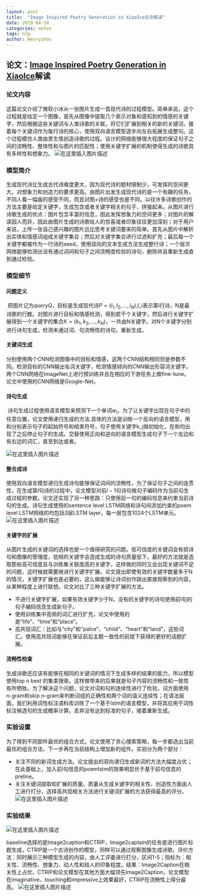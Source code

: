 ```yaml
---
layout: post
title:  "Image Inspired Poetry Generation in XiaoIce论文解读"
date: 2019-04-18
categories: notes
tags: nlp
author: Henryzhou
---
```




## 论文：[Image Inspired Poetry Generation in XiaoIce](http://arxiv.org/abs/1808.03090)解读



### 论文内容

​	这篇论文介绍了微软小冰从一张图片生成一首现代诗的过程模型。简单来说，这个过程就是给定一个图像，首先从图像中提取几个表示对象和感知到的情感的关键字，然后根据这些关键词与人类诗歌的关联，将它们扩展到相关的新的关键词，接着每个关键词作为每行诗的核心，使用双向语言模型逐步向左右拓展生成整句。这个过程模仿人类由景生情创造诗歌的过程。设计的网络能够很大程度的保证句子之间的流畅性、整体性和与图片的匹配性；使用关键字扩展的机制使得生成的诗歌具有多样性和想象力。
![在这里插入图片描述](https://img-blog.csdnimg.cn/2019041817335528.PNG?x-oss-process=image/watermark,type_ZmFuZ3poZW5naGVpdGk,shadow_10,text_aHR0cHM6Ly9ibG9nLmNzZG4ubmV0L2phc29uemhvdWp4,size_16,color_FFFFFF,t_70)



### 模型简介

​	生成现代诗比生成古代诗难度更大，因为现代诗的题材限制少，可发挥的空间更大，对想象力和创造力的要求更高。由图片出发生成现代诗的是一个有趣的任务，不同人看一幅画的感受不同，而且对图+诗的感受也是不同。以往许多诗歌创作的方法主要是给定关键字，生成包含或者关键字相关的句子，拼接起来。从图片进行诗歌生成的优点：图片包含丰富的信息，因此发挥想象力的空间更多；对图片的解读因人而异，因此由图片生成的诗歌给人的惊喜或者印象往往更加深刻；对于用户来说，上传一张自己感兴趣的图片远比思考关键词要来的简单。首先从图片中解析出实体和情感词组成关键字集合；然后对关键字集合进行过滤和扩充；最后每一个关键字都被作为一行诗的seed，使用双向的文本生成方法生成整行诗；一个层次网络能够检测出没有通过词间和句子之间流畅度检验的诗句，删除并且重新生成直到通过检验。

### 模型细节

#### 问题定义

​	把图片记为$query Q$，目标是生成现代诗$P=(l_1, l_2, ... ,l_N)$,l_i表示第i行诗，N是最诗歌的行数。对图片进行目标和情感检测，得到若干个关键字，然后进行关键字扩展得到一个关键字的集合$K=(k_1, k_2, ..., k_N)$，一共由N关键字。对N个关键字分别进行诗句生成，检测未通过词、句流畅性的诗句，重新生成。

#### 关键词生成

​	分别使用两个CNN检测图像中的目标和情感，这两个CNN结构相同但是参数不同。检测目标的CNN输出名词关键字，检测情感倾向的CNN输出形容词关键字。两个CNN网络在ImageNet上进行预训练并且在相应的下游任务上做fine-tune。论文中使用的CNN网络是Google-Net。

#### 诗句生成

​	诗句生成过程使用语言模型来预测下一个单词$w_i$，为了让关键字出现在句子中的任意位置，论文使用递归生成的方法.具体的方法是训练一个反向的语言模型，用<sos>和<eos>分别表示句子的起始符号和结束符号，句子使用关键字k_j做初始化，在<sos>和<eos>均出现了之后停止句子的生成。交替使用正向和逆向的语言模型生成句子下一个左边和有右边的词汇，直至到达<sos>或者<eos>。



![在这里插入图片描述](https://img-blog.csdnimg.cn/20190418173423721.PNG?x-oss-process=image/watermark,type_ZmFuZ3poZW5naGVpdGk,shadow_10,text_aHR0cHM6Ly9ibG9nLmNzZG4ubmV0L2phc29uemhvdWp4,size_16,color_FFFFFF,t_70)

#### 整合成诗

​	使用双向语言模型递归生成诗句能够保证词间的流畅性，为了保证句子之间的连贯性，在生成第$l$句诗的过程中，论文模型对前$l-1$句诗句做句子编码作为当前句生成过程的参数。论文还实现了另一种思路：只使用前一句的编码信息来约束当前诗句的生成。诗句生成使用的sentence level LSTM网络和诗句间添加约束的poem level LSTM网络的均包括3层LSTM layer，每一层包含1024个LSTM单元。
![在这里插入图片描述](https://img-blog.csdnimg.cn/20190418173445719.PNG?x-oss-process=image/watermark,type_ZmFuZ3poZW5naGVpdGk,shadow_10,text_aHR0cHM6Ly9ibG9nLmNzZG4ubmV0L2phc29uemhvdWp4,size_16,color_FFFFFF,t_70)



#### 关键字的扩展

​	从图片生成的关键词的选择也是一个值得研究的问题。低可信度的关键词会有损诗句和图像的管理度，低频的关键字会造成生成的诗句质量低下。最好的方法就是选取那些高可信度且与训练集关联度高的关键字，这样做的同时又会出现关键词不足的问题，这时候就需要继进行关键字扩展。论文提出即使有效的关键字数量多于N的情况，关键字扩展也是必要的，这么做能够让诗词创作跳出直接观察到的内容，从某种程度上进行联想。论文对比了三种关键字扩展的方法。

- 不进行关键字扩展，如果有效关键字少于N，没有的关键字的诗句使用前l句的句子编码信息生成新句子。
- 使用训练集中高频的词汇进行扩充，论文中使用的是“life”、“time”和“place”。
- 高共现词汇：比如与“city”和“palce”、“child”、“heart”和“land”，这些词汇。使用高共现词能够在保证前后主题一致性的前提下获得的更好的话题扩展。



#### 流畅性检查

​	生成诗歌还应该有能够在相同的关键词的情况下生成多样的结果的能力，所以模型使用top n best 的集束搜索。这样做带来的后果就是句子内容的流畅性和一致性有所牺牲。为了解决这个问题，论文对词和句的连续性进行了检验，词方面使用n-gram和skip n-gram来判断词组的正确性和两个词的语义连续性；在语法层面，我们利用词性标注语料库训练了一个基于lstm的语言模型，并将其应用于词性标注候选句的生成概率计算。丢弃没有达到标准的句子，接着重新生成。



### 实验设置

​	为了得到不同部件最优的组合方式，论文使用了贪心搜索策略，每一步都选出当前最优的组合方法，下一步再在当前结构上增加新的组件。实验分为两个部分：

- 关注不同的新词生成方法。论文提出的双向递归生成新词的方法大幅度占优；在此基础上，加入前l句信息的poemlstm的效果明显优于基于前句信息的preline。
- 关注关键词提取和扩展的质量。质量从生成关键字的相关性、创造性方面由人工进行打分，选择高共现相关方法进行关键词扩展的方法获得最高的评分。
![在这里插入图片描述](https://img-blog.csdnimg.cn/2019041817351063.PNG?x-oss-process=image/watermark,type_ZmFuZ3poZW5naGVpdGk,shadow_10,text_aHR0cHM6Ly9ibG9nLmNzZG4ubmV0L2phc29uemhvdWp4,size_16,color_FFFFFF,t_70)


### 实验结果
![在这里插入图片描述](https://img-blog.csdnimg.cn/20190418173542855.PNG?x-oss-process=image/watermark,type_ZmFuZ3poZW5naGVpdGk,shadow_10,text_aHR0cHM6Ly9ibG9nLmNzZG4ubmV0L2phc29uemhvdWp4,size_16,color_FFFFFF,t_70)

​	baseline选择的是Image2caption和CTRIP，Image2captain的任务是进行图片标题生成，CTRIP是一个古诗创作的模型，同样可以通过观察图像生成诗歌。评价方法：同时展示三种模型生成的内容，由人工评委进行打分，区间1-5；指标为：相关性、流畅性、想象力、动人性和给人的印象程度。结果：Image2Caption在相关性上占优，CTRIP和论文模型在其他方面大幅领先Image2Caption，论文模型在imaginative、touching和impressive上效果最好，CTRIP在流畅性上得分最高。
![在这里插入图片描述](https://img-blog.csdnimg.cn/20190418173522193.PNG?x-oss-process=image/watermark,type_ZmFuZ3poZW5naGVpdGk,shadow_10,text_aHR0cHM6Ly9ibG9nLmNzZG4ubmV0L2phc29uemhvdWp4,size_16,color_FFFFFF,t_70)

